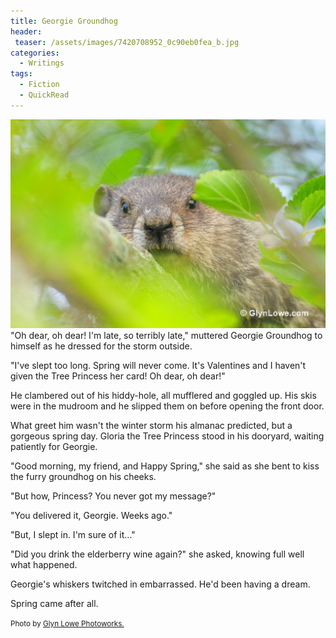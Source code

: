 ```yaml
---
title: Georgie Groundhog
header:
 teaser: /assets/images/7420708952_0c90eb0fea_b.jpg
categories:
  - Writings
tags:
  - Fiction
  - QuickRead
---
```

<img src="/assets/images/7420708952_0c90eb0fea_b.jpg">"Oh dear, oh dear! I'm late, so terribly late," muttered Georgie Groundhog to himself as he dressed for the storm outside.

"I've slept too long. Spring will never come. It's Valentines and I haven't given the Tree Princess her card! Oh dear, oh dear!"

He clambered out of his hiddy-hole, all mufflered and goggled up. His skis were in the mudroom and he slipped them on before opening the front door.

What greet him wasn't the winter storm his almanac predicted, but a gorgeous spring day. Gloria the Tree Princess stood in his dooryard, waiting patiently for Georgie.

"Good morning, my friend, and Happy Spring," she said as she bent to kiss the furry groundhog on his cheeks.

"But how, Princess? You never got my message?"

"You delivered it, Georgie. Weeks ago."

"But, I slept in. I'm sure of it..."

"Did you drink the elderberry wine again?" she asked, knowing full well what happened.

Georgie's whiskers twitched in embarrassed. He'd been having a dream.

Spring came after all.

<small>Photo by <a href="http://www.flickr.com/photos/65354164@N02/7420708952">Glyn Lowe Photoworks.</a></small>
